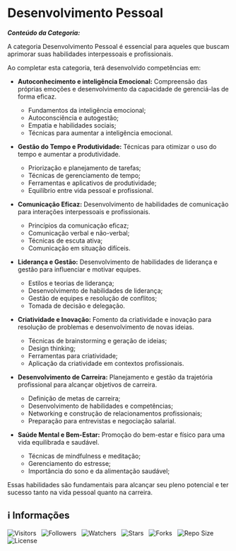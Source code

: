<!-- Título -->
# Desenvolvimento Pessoal

***Conteúdo da Categoria:***

A categoria Desenvolvimento Pessoal é essencial para aqueles que buscam aprimorar suas habilidades interpessoais e profissionais.

Ao completar esta categoria, terá desenvolvido competências em:

* **Autoconhecimento e inteligência Emocional:** Compreensão das próprias emoções e desenvolvimento da capacidade de gerenciá-las de forma eficaz.
  * Fundamentos da inteligência emocional;
  * Autoconsciência e autogestão;
  * Empatia e habilidades sociais;
  * Técnicas para aumentar a inteligência emocional.

* **Gestão do Tempo e Produtividade:** Técnicas para otimizar o uso do tempo e aumentar a produtividade.
  * Priorização e planejamento de tarefas;
  * Técnicas de gerenciamento de tempo;
  * Ferramentas e aplicativos de produtividade;
  * Equilíbrio entre vida pessoal e profissional.

* **Comunicação Eficaz:** Desenvolvimento de habilidades de comunicação para interações interpessoais e profissionais.
  * Princípios da comunicação eficaz;
  * Comunicação verbal e não-verbal;
  * Técnicas de escuta ativa;
  * Comunicação em situação difíceis.

* **Liderança e Gestão:** Desenvolvimento de habilidades de liderança e gestão para influenciar e motivar equipes.
  * Estilos e teorias de liderança;
  * Desenvolvimento de habilidades de liderança;
  * Gestão de equipes e resolução de conflitos;
  * Tomada de decisão e delegação.

* **Criatividade e Inovação:** Fomento da criatividade e inovação para resolução de problemas e desenvolvimento de novas ideias.
  * Técnicas de brainstorming e geração de ideias;
  * Design thinking;
  * Ferramentas para criatividade;
  * Aplicação da criatividade em contextos profissionais.

* **Desenvolvimento de Carreira:** Planejamento e gestão da trajetória profissional para alcançar objetivos de carreira.
  * Definição de metas de carreira;
  * Desenvolvimento de habilidades e competências;
  * Networking e construção de relacionamentos profissionais;
  * Preparação para entrevistas e negociação salarial.

* **Saúde Mental e Bem-Estar:** Promoção do bem-estar e físico para uma vida equilibrada e saudável.
  * Técnicas de mindfulness e meditação;
  * Gerenciamento do estresse;
  * Importância do sono e da alimentação saudável;

Essas habilidades são fundamentais para alcançar seu pleno potencial e ter sucesso tanto na vida pessoal quanto na carreira.

<!-- Informações -->
## &#8505; Informações

![Visitors](https://api.visitorbadge.io/api/visitors?path=Devsgeeknerd%2Fcat-des-pes&label=Visitantes&labelColor=%23700070&labelStyle=none&countColor=%23000fff&style=plastic&color=%23ffffff "Total de Visitantes")
&nbsp;
![Followers](https://img.shields.io/github/followers/Devsgeeknerd?style=p&label=Seguidores&labelColor=800080&color=000fff "Total de Seguidores")
&nbsp;
![Watchers](https://img.shields.io/github/watchers/Devsgeeknerd/cat-des-pes?style=p&label=Observadores&labelColor=800080&color=000fff "Total de Observadores")
&nbsp;
![Stars](https://img.shields.io/github/stars/Devsgeeknerd/cat-des-pes?style=p&label=Estrelas&labelColor=800080&color=000fff "Total de Estrelas")
&nbsp;
![Forks](https://img.shields.io/github/forks/Devsgeeknerd/cat-des-pes?style=p&label=Bifurcações&labelColor=800080&color=000fff "Total de Bifurcações")
&nbsp;
![Repo Size](https://img.shields.io/github/repo-size/Devsgeeknerd/cat-des-pes?style=p&label=Tamanho&labelColor=800080&color=000fff "Tamanho do Repositório")
&nbsp;
![License](https://img.shields.io/github/license/Devsgeeknerd/cat-des-pes?style=p&label=Licença&labelColor=800080&color=000fff "Licença do Repositório")
